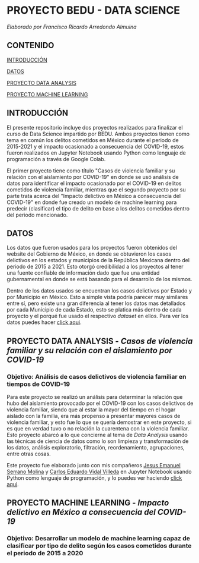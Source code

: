 # PROYECTO BEDU - DATA SCIENCE
*Elaborado por Francisco Ricardo Arredondo Almuina*

## CONTENIDO

[INTRODUCCIÓN](#INTRODUCCIÓN)

[DATOS](#DATOS)

[PROYECTO DATA ANALYSIS](#PROYECTO-DATA-ANALYSIS---Casos-de-violencia-familiar-y-su-relación-con-el-aislamiento-por-COVID-19)

[PROYECTO MACHINE LEARNING](#PROYECTO-MACHINE-LEARNING---Impacto-delictivo-en-México-a-consecuencia-del-COVID-19)

## INTRODUCCIÓN
El presente repositorio incluye dos proyectos realizados para finalizar el curso de Data Science impartido por BEDU. Ambos proyectos tienen como tema en común los delitos cometidos en México durante el periodo de 2015-2021 y el impacto ocasionado a consecuencia del COVID-19, estos fueron realizados en Jupyter Notebook usando Python como lenguaje de programación a través de Google Colab. 

El primer proyecto tiene como título "Casos de violencia familiar y su relación con el aislamiento por COVID-19" en donde se usó análisis de datos para identificar el impacto ocasionado por el COVID-19 en delitos cometidos de violencia familiar, mientras que el segundo proyecto por su parte trata acerca del "Impacto delictivo en México a consecuencia del COVID-19" en donde fue creado un modelo de machine learning para predecir (clasificar) el tipo de delito en base a los delitos cometidos dentro del periodo mencionado. 

## DATOS

Los datos que fueron usados para los proyectos fueron obtenidos del website del Gobierno de México, en donde se obtuvieron los casos delictivos en los estados y municipios de la República Mexicana dentro del periodo de 2015 a 2021. Esto otorgó credibilidad a los proyectos al tener una fuente confiable de información dado que fue una entidad gubernamental en donde se está basando para el desarrollo de los mismos. 

Dentro de los datos usados se encuentran los casos delictivos por Estado y por Municipio en México. Esto a simple vista podría parecer muy similares entre sí, pero existe una gran diferencia al tener los datos mas detallados por cada Municipio de cada Estado, esto se platica más dentro de cada proyecto y el porqué fue usado el respectivo *dataset* en ellos. Para ver los datos puedes hacer [click aqui](Data/).

## PROYECTO DATA ANALYSIS - *Casos de violencia familiar y su relación con el aislamiento por COVID-19*

### Objetivo: Análisis de casos delictivos de violencia familiar en tiempos de COVID-19

Para este proyecto se realizó un análisis para determinar la relación que hubo del aislamiento provocado por el COVID-19 con los casos delictivos de violencia familiar, siendo que al estar la mayor del tiempo en el hogar aislado con la familia, era más propenso a presentar mayores casos de violencia familiar, y esto fue lo que se quería demostrar en este proyecto, si es que en verdad tuvo o no relación la cuarentena con la violencia familiar. Esto proyecto abarcó a lo que concierne al tema de *Data Analysis* usando las técnicas de ciencia de datos como lo son limpieza y transformación de los datos, análisis exploratorio, filtración, reordenamiento, agrupaciones, entre otras cosas.

Este proyecto fue elaborado junto con mis compañeros [Jesus Emanuel Serrano Molina](https://www.linkedin.com/in/jesus-emanuel-serrano-molina-00501/) y [Carlos Eduardo Vidal Villeda](https://www.linkedin.com/in/carlos-vi-villeda/) en Jupyter Notebook usando Python como lenguaje de programación, y lo puedes ver haciendo [click aqui](Proyectos/Proyecto_Data_Analysis.ipynb).

## PROYECTO MACHINE LEARNING - *Impacto delictivo en México a consecuencia del COVID-19*

### Objetivo: Desarrollar un modelo de machine learning capaz de clasificar por tipo de delito según los casos cometidos durante el periodo de 2015 a 2020
